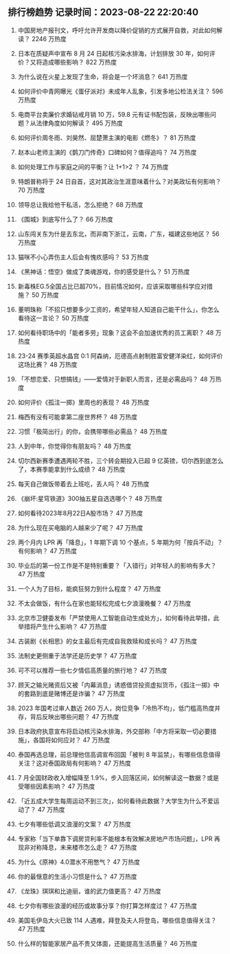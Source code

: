 
## 排行榜趋势 记录时间：2023-08-22 22:20:40
  
  1. 中国房地产报刊文，呼吁允许开发商以降价促销的方式展开自救，对此如何解读？ 2246 万热度
    
  2. 日本在质疑声中宣布 8 月 24 日起核污染水排海，计划排放 30 年，如何评价？又将造成哪些影响？ 822 万热度
    
  3. 为什么说在火星上发现了生命，将会是一个坏消息？ 641 万热度
    
  4. 如何评价中青网曝光《蛋仔派对》未成年人乱象，引发多地公检法关注？ 596 万热度
    
  5. 电商平台卖廉价求婚钻戒月销 10 万，59.8 元有证书配包装，反映出哪些问题？从法律角度如何解读？ 495 万热度
    
  6. 如何评价周冬雨、刘昊然、屈楚萧主演的电影《燃冬》？ 81 万热度
    
  7. 赵本山老师主演的《鹊刀门传奇》口碑如何？值得追吗？ 74 万热度
    
  8. 如何处理工作与家庭之间的平衡？让 1+1>2 ？ 74 万热度
    
  9. 特朗普称将于 24 日自首，这对其政治生涯意味着什么？对美政坛有何影响？ 70 万热度
    
  10. 领导总让我给他干私活，怎么拒绝？ 68 万热度
    
  11. 《围城》到底写什么了？ 66 万热度
    
  12. 山东闯关东为什是去东北，而非南下浙江，云南，广东，福建这些地区？ 56 万热度
    
  13. 猫咪不小心弄伤主人后会有愧疚感吗？ 53 万热度
    
  14. 《黑神话：悟空》做成了类魂游戏，你的感受是什么？ 51 万热度
    
  15. 新毒株EG.5全国占比已超70%，目前情况如何，应该采取哪些科学应对措施？ 50 万热度
    
  16. 董明珠称「不招只想要多少工资的，希望年轻人知道自己能干什么」，你怎么看待这一言论？ 50 万热度
    
  17. 如何看待职场中的「能者多劳」现象？这会不会加速优秀的员工离职？ 48 万热度
    
  18. 23-24 赛季英超水晶宫 0:1 阿森纳，厄德高点射制胜富安健洋染红，如何评价这场比赛？ 48 万热度
    
  19. 「不想恋爱、只想搞钱」——爱情对于新职人而言，还是必需品吗？ 48 万热度
    
  20. 如何评价《孤注一掷》里周也的表现？ 48 万热度
    
  21. 梅西有没有可能拿第二座世界杯？ 48 万热度
    
  22. 习惯「极简出行」的你，会携带哪些必需品？ 48 万热度
    
  23. 人到中年，你觉得你有朋友吗？ 48 万热度
    
  24. 切尔西新赛季遭遇两轮不胜，三个转会期投入已超 9 亿英镑，切尔西到底怎么了，本赛季能拿到什么成绩？ 48 万热度
    
  25. 每天自己做饭带着去上班吃，丢人吗？ 48 万热度
    
  26. 《崩坏:星穹铁道》300抽五星自选选哪个？ 48 万热度
    
  27. 如何看待2023年8月22日A股市场？ 47 万热度
    
  28. 为什么现在买电脑的人越来少了呢？ 47 万热度
    
  29. 两个月内 LPR 再「降息」，1 年期下调 10 个基点，5 年期为何「按兵不动」？有何影响？ 47 万热度
    
  30. 毕业后的第一份工作是不是特别重要？「入错行」对年轻人的影响有多大？ 47 万热度
    
  31. 一个人为了目标，能疯狂努力到什么程度？ 47 万热度
    
  32. 不太会做饭，有什么在家也能轻松完成七夕浪漫晚餐？ 47 万热度
    
  33. 北京市卫健委发布「严禁使用人工智能自动生成处方」，如何看待此举措，此举措将产生什么影响？ 47 万热度
    
  34. 古装剧《长相思》的女主最后有完成自我救赎和成长吗？ 47 万热度
    
  35. 法制史更侧重于法学还是历史学？ 47 万热度
    
  36. 可不可以推荐一些七夕情侣高质量的旅行地？ 47 万热度
    
  37. 顾天之输光赌资后又被「内幕消息」诱惑借贷投资虚拟货币，《孤注一掷》中的套路到底是赌博还是诈骗？ 47 万热度
    
  38. 2023 年国考过审人数近 260 万人，岗位竞争「冷热不均」，低门槛高热度并存，背后反映出哪些问题？ 47 万热度
    
  39. 日本政府执意宣布将启动核污染水排海，外交部称「中方将采取一切必要措施」，各国将如何应对？ 47 万热度
    
  40. 泰国再选总理，前总理他信高调宣布回国「被判 8 年监禁」，有哪些信息值得关注？这对泰国政局有何影响？ 47 万热度
    
  41. 7 月全国财政收入增幅降至 1.9%，步入回落区间，如何解读这一数据？或是受哪些因素影响？ 47 万热度
    
  42. 「近五成大学生每周运动不到三次」，如何看待此数据？大学生为什么不爱运动了？ 47 万热度
    
  43. 七夕有哪些低调又浪漫的文案？ 47 万热度
    
  44. 专家称「当下单靠下调房贷利率不能根本有效解决房地产市场问题」，LPR 再现非对称降息，未来楼市怎么走？ 47 万热度
    
  45. 为什么《原神》4.0潜水不用憋气？ 47 万热度
    
  46. 你的最惬意的生活小习惯是什么？ 47 万热度
    
  47. 《龙珠》琪琪和比迪丽，谁的武力值更高？ 47 万热度
    
  48. 七夕你有哪些浪漫的经历或故事分享？你打算怎样度过？ 47 万热度
    
  49. 美国毛伊岛大火已致 114 人遇难，拜登及夫人将登岛，哪些信息值得关注？ 47 万热度
    
  50. 什么样的智能家居产品不贵又体面，还能提高生活质量？ 46 万热度
    